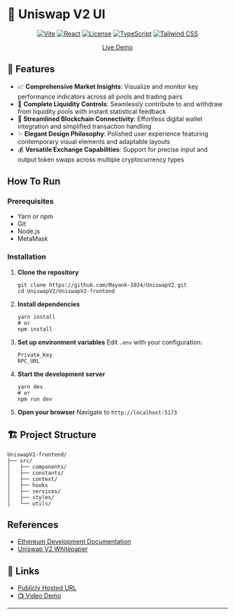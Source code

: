 # 🦄 Uniswap V2 UI 

<div align="center">
  
   [![Vite](https://img.shields.io/badge/Vite-5.x-646CFF.svg)](https://vitejs.dev/)
    [![React](https://img.shields.io/badge/React-18.x-blue.svg)](https://reactjs.org/)
    [![License](https://img.shields.io/badge/License-MIT-green.svg)](LICENSE)
    [![TypeScript](https://img.shields.io/badge/TypeScript-5.x-blue.svg)](https://www.typescriptlang.org/)
    [![Tailwind CSS](https://img.shields.io/badge/Tailwind_CSS-3.x-38B2AC.svg)](https://tailwindcss.com/)

  <div align="center">
    <p><a href="https://mayankuniswapv2-ui.vercel.app/" target="_blank">Live Demo</a></p>
  </div>
</div>

## 🎨 Features

- 📈 **Comprehensive Market Insights**: Visualize and monitor key performance indicators across all pools and trading pairs
- 🌊 **Complete Liquidity Controls**: Seamlessly contribute to and withdraw from liquidity pools with instant statistical feedback
- 🔮 **Streamlined Blockchain Connectivity**: Effortless digital wallet integration and simplified transaction handling
- ✨ **Elegant Design Philosophy**: Polished user experience featuring contemporary visual elements and adaptable layouts
- 💰 **Versatile Exchange Capabilities**: Support for precise input and output token swaps across multiple cryptocurrency types

## How To Run

### Prerequisites

- Yarn or npm
- Git
- Node.js
- MetaMask

### Installation

1. **Clone the repository**
   ```terminal
   git clone https://github.com/Mayank-1024/UniswapV2.git
   cd UniswapV2/UniswapV2-frontend
   ```

2. **Install dependencies**
   ```terminal
   yarn install
   # or
   npm install
   ```

3. **Set up environment variables**
   Edit `.env` with your configuration:
   ```
   Private_Key
   RPC_URL
     ```


4. **Start the development server**
   ```terminal
   yarn dev
   # or
   npm run dev
   ```

5. **Open your browser**
   Navigate to `http://localhost:5173`

## 🏗️ Project Structure

```
UniswapV2-frontend/
├── src/
│   ├── components/         
│   ├── constants/            
│   ├── context/              
│   ├── hooks           
│   ├── services/           
│   ├── styles/             
│   └── utils/                             
```

## References

- [Ethereum Development Documentation](https://ethereum.org/en/developers/)
- [Uniswap V2 Whitepaper](https://uniswap.org/whitepaper.pdf)

## 🔗 Links

- [Publicly Hosted URL](https://mayankuniswapv2-ui.vercel.app/)
- [📺 Video Demo](https://drive.google.com/drive/folders/1HTG_koZwYZxQr_hiuUoU1wnksFInMIdm?usp=sharing)

---

